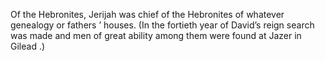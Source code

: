 Of the Hebronites, Jerijah was chief of the Hebronites of whatever genealogy or fathers ’ houses. (In the fortieth year of David’s reign search was made and men of great ability among them were found at Jazer in Gilead .)

